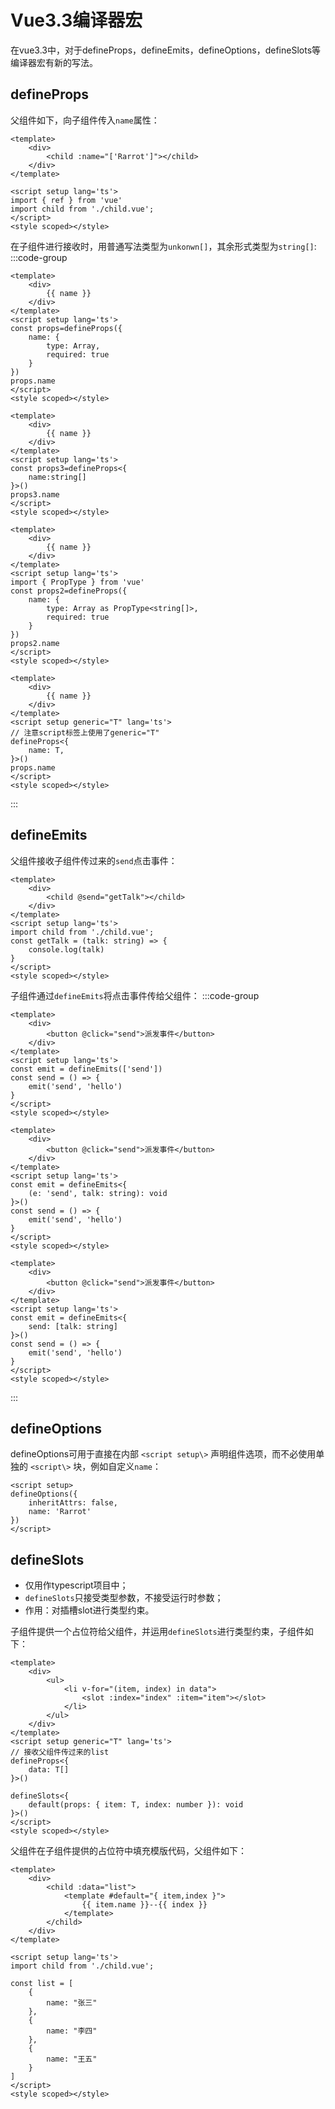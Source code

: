 # Vue3.3编译器宏
在vue3.3中，对于defineProps，defineEmits，defineOptions，defineSlots等编译器宏有新的写法。

## defineProps

父组件如下，向子组件传入`name`属性：
```vue
<template>
    <div>
        <child :name="['Rarrot']"></child>
    </div>
</template>

<script setup lang='ts'>
import { ref } from 'vue'
import child from './child.vue';
</script>
<style scoped></style> 
```

在子组件进行接收时，用普通写法类型为`unkonwn[]`，其余形式类型为`string[]`:
:::code-group
```vue [普通写法]
<template>
    <div>
        {{ name }}
    </div>
</template>
<script setup lang='ts'>
const props=defineProps({
    name: {
        type: Array,
        required: true
    }
})
props.name
</script>
<style scoped></style>
```

```vue [ts的泛型字面量形式]
<template>
    <div>
        {{ name }}
    </div>
</template>
<script setup lang='ts'>
const props3=defineProps<{
    name:string[]
}>()
props3.name
</script>
<style scoped></style>
```

```vue [用PropType定义类型]
<template>
    <div>
        {{ name }}
    </div>
</template>
<script setup lang='ts'>
import { PropType } from 'vue'
const props2=defineProps({
    name: {
        type: Array as PropType<string[]>,
        required: true
    }
})
props2.name
</script>
<style scoped></style>
```

```vue [vue3.3新增] {6}
<template>
    <div>
        {{ name }}
    </div>
</template>
<script setup generic="T" lang='ts'>
// 注意script标签上使用了generic="T"
defineProps<{
    name: T,
}>()
props.name
</script>
<style scoped></style>
```
:::


## defineEmits
父组件接收子组件传过来的`send`点击事件：
```vue
<template>
    <div>
        <child @send="getTalk"></child>
    </div>
</template>
<script setup lang='ts'>
import child from './child.vue';
const getTalk = (talk: string) => {
    console.log(talk)
}
</script>
<style scoped></style> 
```

子组件通过`defineEmits`将点击事件传给父组件：
:::code-group
```vue [普通写法]
<template>
    <div>
        <button @click="send">派发事件</button>
    </div>
</template>
<script setup lang='ts'>
const emit = defineEmits(['send'])
const send = () => {
    emit('send', 'hello') 
}
</script>
<style scoped></style>
```

```vue [ts写法]
<template>
    <div>
        <button @click="send">派发事件</button>
    </div>
</template>
<script setup lang='ts'>
const emit = defineEmits<{
    (e: 'send', talk: string): void
}>()
const send = () => {
    emit('send', 'hello') 
}
</script>
<style scoped></style>
```

```vue [vue3.3新增]
<template>
    <div>
        <button @click="send">派发事件</button>
    </div>
</template>
<script setup lang='ts'>
const emit = defineEmits<{
    send: [talk: string]
}>()
const send = () => {
    emit('send', 'hello') 
}
</script>
<style scoped></style>
```
:::


## defineOptions
defineOptions可用于直接在内部 `<script setup\>` 声明组件选项，而不必使用单独的 `<script\>` 块，例如自定义`name`：
```vue
<script setup>
defineOptions({
    inheritAttrs: false,
    name: 'Rarrot'
})
</script>
```

## defineSlots
- 仅用作typescript项目中；
- `defineSlots`只接受类型参数，不接受运行时参数；
- 作用：对插槽slot进行类型约束。

子组件提供一个占位符给父组件，并运用`defineSlots`进行类型约束，子组件如下：
```vue {5,17}
<template>
    <div>
        <ul>
            <li v-for="(item, index) in data">
                <slot :index="index" :item="item"></slot>
            </li>
        </ul>
    </div>
</template>
<script setup generic="T" lang='ts'>
// 接收父组件传过来的list
defineProps<{
    data: T[]
}>()

defineSlots<{
    default(props: { item: T, index: number }): void
}>()
</script>
<style scoped></style>
```

父组件在子组件提供的占位符中填充模版代码，父组件如下：
```vue {4}
<template>
    <div>
        <child :data="list">
            <template #default="{ item,index }">
                {{ item.name }}--{{ index }}
            </template>
        </child>
    </div>
</template>

<script setup lang='ts'>
import child from './child.vue';

const list = [
    {
        name: "张三"
    },
    {
        name: "李四"
    },
    {
        name: "王五"
    }
]
</script>
<style scoped></style> 
```

